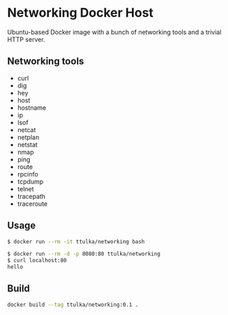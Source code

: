 # Networking Docker Host

Ubuntu-based Docker image with a bunch of networking tools and a trivial HTTP server.

## Networking tools

- curl
- dig
- hey 
- host
- hostname
- ip
- lsof
- netcat
- netplan
- netstat
- nmap
- ping
- route
- rpcinfo
- tcpdump 
- telnet
- tracepath
- traceroute

## Usage

```sh
$ docker run --rm -it ttulka/networking bash
```


```sh
$ docker run --rm -d -p 8080:80 ttulka/networking
$ curl localhost:80
hello
```

## Build 

```sh
docker build --tag ttulka/networking:0.1 .
```
